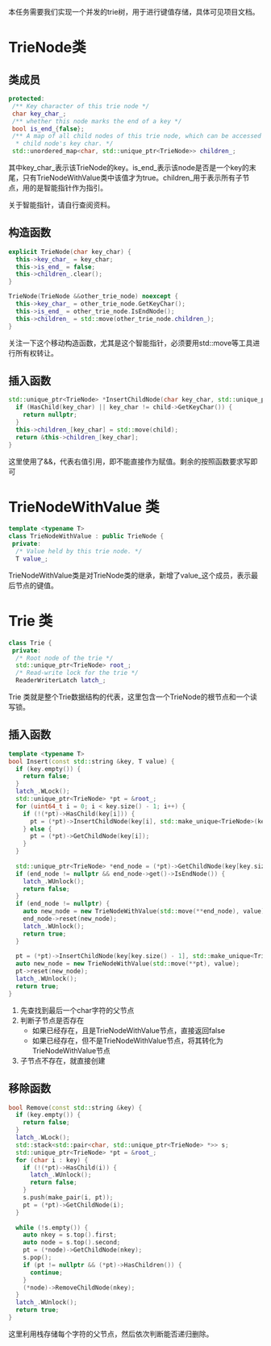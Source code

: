 本任务需要我们实现一个并发的trie树，用于进行键值存储，具体可见项目文档。

# TrieNode类
## 类成员
```C++
protected:  
 /** Key character of this trie node */  
 char key_char_;  
 /** whether this node marks the end of a key */  
 bool is_end_{false};  
 /** A map of all child nodes of this trie node, which can be accessed by each  
  * child node's key char. */  
 std::unordered_map<char, std::unique_ptr<TrieNode>> children_;
```
其中key_char_表示该TrieNode的key。is_end_表示该node是否是一个key的末尾，只有TrieNodeWithValue类中该值才为true。children_用于表示所有子节点，用的是智能指针作为指引。

关于智能指针，请自行查阅资料。

## 构造函数
```C++
explicit TrieNode(char key_char) {  
  this->key_char_ = key_char;  
  this->is_end_ = false;  
  this->children_.clear();  
}

TrieNode(TrieNode &&other_trie_node) noexcept {  
  this->key_char_ = other_trie_node.GetKeyChar();  
  this->is_end_ = other_trie_node.IsEndNode();  
  this->children_ = std::move(other_trie_node.children_);  
}
```
关注一下这个移动构造函数，尤其是这个智能指针，必须要用std::move等工具进行所有权转让。

## 插入函数
```c++
std::unique_ptr<TrieNode> *InsertChildNode(char key_char, std::unique_ptr<TrieNode> &&child) {  
  if (HasChild(key_char) || key_char != child->GetKeyChar()) {  
    return nullptr;  
  }  
  this->children_[key_char] = std::move(child);  
  return &this->children_[key_char];  
}
```
这里使用了&&，代表右值引用，即不能直接作为赋值。剩余的按照函数要求写即可

# TrieNodeWithValue 类
```c++
template <typename T>  
class TrieNodeWithValue : public TrieNode {  
 private:  
  /* Value held by this trie node. */  
  T value_;
```
TrieNodeWithValue类是对TrieNode类的继承，新增了value_这个成员，表示最后节点的键值。

# Trie 类
```c++
class Trie {  
 private:  
  /* Root node of the trie */  
  std::unique_ptr<TrieNode> root_;  
  /* Read-write lock for the trie */  
  ReaderWriterLatch latch_;
```
Trie 类就是整个Trie数据结构的代表，这里包含一个TrieNode的根节点和一个读写锁。

## 插入函数
```C++
template <typename T>  
bool Insert(const std::string &key, T value) {  
  if (key.empty()) {  
    return false;  
  }  
  latch_.WLock();  
  std::unique_ptr<TrieNode> *pt = &root_;  
  for (uint64_t i = 0; i < key.size() - 1; i++) {  
    if (!(*pt)->HasChild(key[i])) {  
      pt = (*pt)->InsertChildNode(key[i], std::make_unique<TrieNode>(key[i]));  
    } else {  
      pt = (*pt)->GetChildNode(key[i]);  
    }  
  }  
  
  std::unique_ptr<TrieNode> *end_node = (*pt)->GetChildNode(key[key.size() - 1]);  
  if (end_node != nullptr && end_node->get()->IsEndNode()) {  
    latch_.WUnlock();  
    return false;  
  }  
  if (end_node != nullptr) {  
    auto new_node = new TrieNodeWithValue(std::move(**end_node), value);  
    end_node->reset(new_node);  
    latch_.WUnlock();  
    return true;  
  }  
  
  pt = (*pt)->InsertChildNode(key[key.size() - 1], std::make_unique<TrieNode>(key[key.size() - 1]));  
  auto new_node = new TrieNodeWithValue(std::move(**pt), value);  
  pt->reset(new_node);  
  latch_.WUnlock();  
  return true;  
}
```
1. 先查找到最后一个char字符的父节点
2. 判断子节点是否存在
	- 如果已经存在，且是TrieNodeWithValue节点，直接返回false
	- 如果已经存在，但不是TrieNodeWithValue节点，将其转化为TrieNodeWithValue节点
3. 子节点不存在，就直接创建

## 移除函数
```c++
bool Remove(const std::string &key) {  
  if (key.empty()) {  
    return false;  
  }  
  latch_.WLock();  
  std::stack<std::pair<char, std::unique_ptr<TrieNode> *>> s;  
  std::unique_ptr<TrieNode> *pt = &root_;  
  for (char i : key) {  
    if (!(*pt)->HasChild(i)) {  
      latch_.WUnlock();  
      return false;  
    }  
    s.push(make_pair(i, pt));  
    pt = (*pt)->GetChildNode(i);  
  }  
  
  while (!s.empty()) {  
    auto nkey = s.top().first;  
    auto node = s.top().second;  
    pt = (*node)->GetChildNode(nkey);  
    s.pop();  
    if (pt != nullptr && (*pt)->HasChildren()) {  
      continue;  
    }  
    (*node)->RemoveChildNode(nkey);  
  }  
  latch_.WUnlock();  
  return true;  
}
```
这里利用栈存储每个字符的父节点，然后依次判断能否递归删除。

